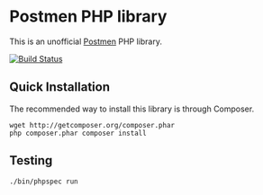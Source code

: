 Postmen PHP library 
=======

This is an unofficial [Postmen](http://postmen.com) PHP library.

[![Build Status](https://travis-ci.org/kayue/postmen.png?branch=master)](https://travis-ci.org/kayue/postmen)

Quick Installation
-------

The recommended way to install this library is through Composer.

```
wget http://getcomposer.org/composer.phar
php composer.phar composer install
```

Testing
------

```
./bin/phpspec run
```
